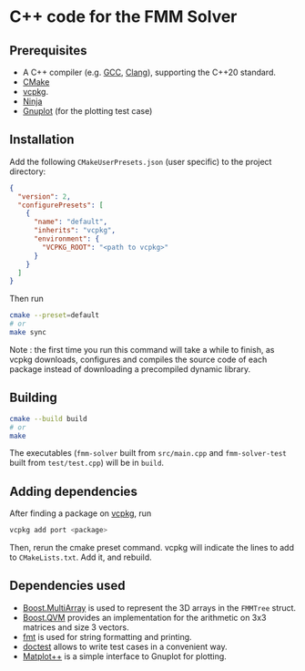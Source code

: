# C++ code for the FMM Solver

## Prerequisites

- A C++ compiler (e.g. [GCC](https://gcc.gnu.org/), [Clang](https://clang.llvm.org/)), supporting the C++20 standard.
- [CMake](https://cmake.org/)
- [vcpkg](https://vcpkg.io/en/geting-started.html).
- [Ninja](https://ninja-build.org/)
- [Gnuplot](http://www.gnuplot.info/) (for the plotting test case)

## Installation

Add the following `CMakeUserPresets.json` (user specific) to the project directory:

```json
{
  "version": 2,
  "configurePresets": [
    {
      "name": "default",
      "inherits": "vcpkg",
      "environment": {
        "VCPKG_ROOT": "<path to vcpkg>"
      }
    }
  ]
}
```

Then run

```bash
cmake --preset=default
# or
make sync
```

Note : the first time you run this command will take a while to finish, as vcpkg downloads, configures and compiles the source code of each package instead of downloading a precompiled dynamic library.

## Building

```bash
cmake --build build
# or
make
```

The executables (`fmm-solver` built from `src/main.cpp` and `fmm-solver-test` built from `test/test.cpp`) will be in `build`.

## Adding dependencies

After finding a package on [vcpkg](https://vcpkg.io/en/packages.html), run

```bash
vcpkg add port <package>
```

Then, rerun the cmake preset command. vcpkg will indicate the lines to add to `CMakeLists.txt`. Add it, and rebuild.

## Dependencies used

- [Boost.MultiArray](https://www.boost.org/doc/libs/1_87_0/libs/multi_array/doc/index.html) is used to represent the 3D arrays in the `FMMTree` struct.
- [Boost.QVM](https://www.boost.org/doc/libs/1_87_0/libs/qvm/doc/html/index.html) provides an implementation for the arithmetic on 3x3 matrices and size 3 vectors.
- [fmt](https://fmt.dev/latest/index.html) is used for string formatting and printing.
- [doctest](https://github.com/doctest/doctest) allows to write test cases in a convenient way.
- [Matplot++](https://alandefreitas.github.io/matplotplusplus/) is a simple interface to Gnuplot for plotting.

